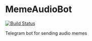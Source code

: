 # MemeAudioBot
[![Build Status](https://dev.azure.com/ZippoMeloniPinna/MemeAudioBot/_apis/build/status/MeloniZippoProjects.MemeAudioBot?branchName=master)](https://dev.azure.com/ZippoMeloniPinna/MemeAudioBot/_build/latest?definitionId=1?branchName=master)

Telegram bot for sending audio memes
